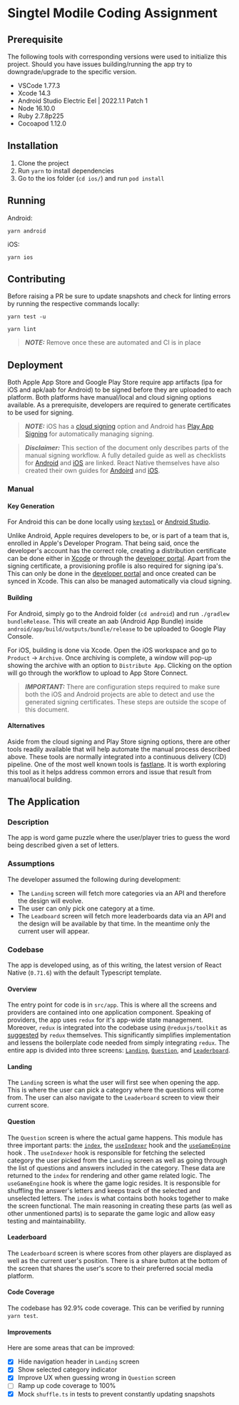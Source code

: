 # Singtel Modile Coding Assignment

## Prerequisite

The following tools with corresponding versions were used to initialize this project.
Should you have issues building/running the app try to downgrade/upgrade to the specific version.

- VSCode 1.77.3
- Xcode 14.3
- Android Studio Electric Eel | 2022.1.1 Patch 1
- Node 16.10.0
- Ruby 2.7.8p225
- Cocoapod 1.12.0

## Installation

1. Clone the project
2. Run `yarn` to install dependencies
3. Go to the ios folder (`cd ios/`) and run `pod install`

## Running

Android:

```
yarn android
```

iOS:

```
yarn ios
```

## Contributing

Before raising a PR be sure to update snapshots and check for linting errors by running the respective commands locally:

```
yarn test -u
```

```
yarn lint
```

> **_NOTE:_** Remove once these are automated and CI is in place

## Deployment

Both Apple App Store and Google Play Store require app artifacts (ipa for iOS and apk/aab for Android) to be signed before they are uploaded to each platform. Both platforms have manual/local and cloud signing options available. As a prerequisite, developers are required to generate certificates to be used for signing.

> **_NOTE:_** iOS has a [cloud signing](https://developer.apple.com/help/account/create-certificates/cloud-managed-certificates) option and Android has [Play App Signing](https://developer.android.com/studio/publish/app-signing#app-signing-google-play) for automatically managing signing.

> **_Disclaimer:_** This section of the document only describes parts of the manual signing workflow. A fully detailed guide as well as checklists for [Android](https://developer.android.com/studio/publish) and [iOS](https://developer.apple.com/documentation/xcode/preparing-your-app-for-distribution) are linked. React Native themselves have also created their own guides for [Andoird](https://reactnative.dev/docs/signed-apk-android#generating-an-upload-key) and [iOS](https://reactnative.dev/docs/publishing-to-app-store).

### Manual

#### Key Generation

For Android this can be done locally using [`keytool`](https://reactnative.dev/docs/signed-apk-android#generating-an-upload-key) or [Android Studio](https://developer.android.com/studio/publish/app-signing#generate-key).

Unlike Android, Apple requires developers to be, or is part of a team that is, enrolled in Apple's Developer Program. That being said, once the developer's account has the correct role, creating a distribution certificate can be done either in [Xcode](https://help.apple.com/xcode/mac/current/#/dev154b28f09) or through the [developer portal](https://developer.apple.com/help/account/create-certificates/create-enterprise-distribution-certificates). Apart from the signing certificate, a provisioning profile is also required for signing ipa's. This can only be done in the [developer portal](https://developer.apple.com/help/account/manage-profiles/create-an-app-store-provisioning-profile) and once created can be synced in Xcode. This can also be managed automatically via cloud signing.

#### Building

For Android, simply go to the Android folder (`cd android`) and run `./gradlew bundleRelease`.
This will create an aab (Android App Bundle) inside `android/app/build/outputs/bundle/release` to be uploaded to Google Play Console.

For iOS, building is done via Xcode. Open the iOS workspace and go to `Product` -> `Archive`. Once archiving is complete, a window will pop-up showing the archive with an option to `Distribute App`. Clicking on the option will go through the workflow to upload to App Store Connect.

> **_IMPORTANT:_** There are configuration steps required to make sure both the iOS and Android projects are able to detect and use the generated signing certificates. These steps are outside the scope of this document.

#### Alternatives

Aside from the cloud signing and Play Store signing options, there are other tools readily available that will help automate the manual process described above. These tools are normally integrated into a continuous delivery (CD) pipeline. One of the most well known tools is [fastlane](https://fastlane.tools/). It is worth exploring this tool as it helps address common errors and issue that result from manual/local building.

## The Application

### Description

The app is word game puzzle where the user/player tries to guess the word being described given a set of letters.

### Assumptions

The developer assumed the following during development:

- The `Landing` screen will fetch more categories via an API and therefore the design will evolve.
- The user can only pick one category at a time.
- The `Leadboard` screen will fetch more leaderboards data via an API and the design will be available by that time. In the meantime only the current user will appear.

### Codebase

The app is developed using, as of this writing, the latest version of React Native (`0.71.6`) with the default Typescript template.

#### Overview

The entry point for code is in `src/app`. This is where all the screens and providers are contained into one application component. Speaking of providers, the app uses `redux` for it's app-wide state management. Moreover, `redux` is integrated into the codebase using `@reduxjs/toolkit` as [suggested](https://redux.js.org/introduction/why-rtk-is-redux-today) by `redux` themselves. This significantly simplifies implementation and lessens the boilerplate code needed from simply integrating `redux`. The entire app is divided into three screens: [`Landing`](src/screens/landing/index.tsx), [`Question`](src/screens/question/index.tsx), and [`Leaderboard`](src/screens/leaderboard/index.tsx).

#### Landing

The `Landing` screen is what the user will first see when opening the app. This is where the user can pick a category where the questions will come from. The user can also navigate to the `Leaderboard` screen to view their current score.

#### Question

The `Question` screen is where the actual game happens. This module has three important parts: the [`index`](src/screens/question/index.tsx), the [`useIndexer`](src/screens/question/hooks/useIndexer.tsx) hook and the [`useGameEngine`](src/screens/question/hooks/useGameEngine.tsx) hook . The `useIndexer` hook is responsible for fetching the selected category the user picked from the `Landing` screen as well as going through the list of questions and answers included in the category. These data are returned to the `index` for rendering and other game related logic. The `useGameEngine` hook is where the game logic resides. It is responsible for shuffling the answer's letters and keeps track of the selected and unselected letters. The `index` is what contains both hooks together to make the screen functional. The main reasoning in creating these parts (as well as other unmentioned parts) is to separate the game logic and allow easy testing and maintainability.

#### Leaderboard

The `Leaderboard` screen is where scores from other players are displayed as well as the current user's position. There is a share button at the bottom of the screen that shares the user's score to their preferred social media platform.

#### Code Coverage

The codebase has 92.9% code coverage. This can be verified by running `yarn test`.

#### Improvements

Here are some areas that can be improved:

- [x] Hide navigation header in `Landing` screen
- [x] Show selected category indicator
- [x] Improve UX when guessing wrong in `Question` screen
- [ ] Ramp up code coverage to 100%
- [x] Mock `shuffle.ts` in tests to prevent constantly updating snapshots
